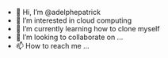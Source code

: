 - 👋 Hi, I’m @adelphepatrick
- 👀 I’m interested in cloud computing
- 🌱 I’m currently learning how to clone myself
- 💞️ I’m looking to collaborate on ...
- 📫 How to reach me ...

<!---
adelphepatrick/adelphepatrick is a ✨ special ✨ repository because its `README.md` (this file) appears on your GitHub profile.
You can click the Preview link to take a look at your changes.
--->
